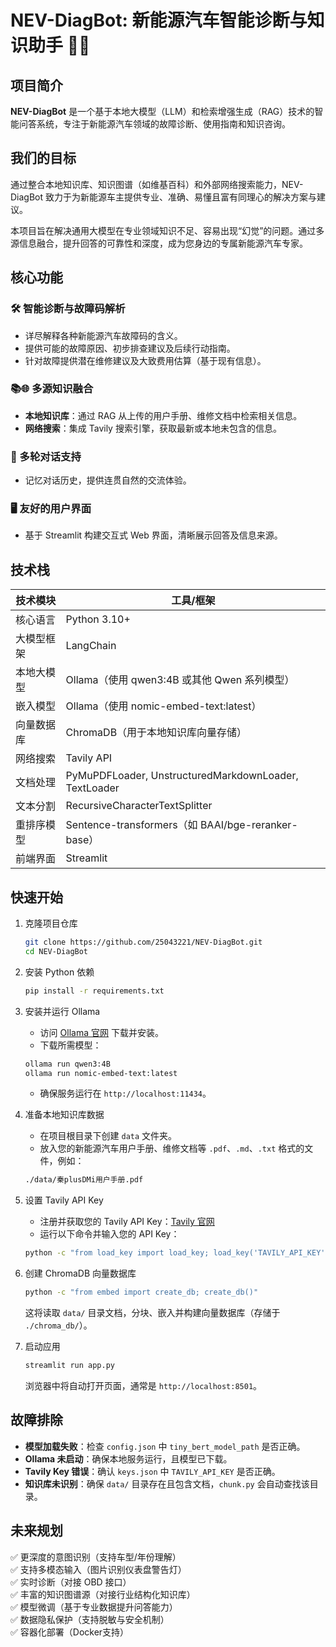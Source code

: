 # NEV-DiagBot: 新能源汽车智能诊断与知识助手 🚗💡

## 项目简介

**NEV-DiagBot** 是一个基于本地大模型（LLM）和检索增强生成（RAG）技术的智能问答系统，专注于新能源汽车领域的故障诊断、使用指南和知识咨询。

## 我们的目标

通过整合本地知识库、知识图谱（如维基百科）和外部网络搜索能力，NEV-DiagBot 致力于为新能源车主提供专业、准确、易懂且富有同理心的解决方案与建议。

本项目旨在解决通用大模型在专业领域知识不足、容易出现“幻觉”的问题。通过多源信息融合，提升回答的可靠性和深度，成为您身边的专属新能源汽车专家。

## 核心功能

### 🛠️ 智能诊断与故障码解析

- 详尽解释各种新能源汽车故障码的含义。
- 提供可能的故障原因、初步排查建议及后续行动指南。
- 针对故障提供潜在维修建议及大致费用估算（基于现有信息）。

### 📚🌐 多源知识融合

- **本地知识库**：通过 RAG 从上传的用户手册、维修文档中检索相关信息。
- **网络搜索**：集成 Tavily 搜索引擎，获取最新或本地未包含的信息。

### 💬 多轮对话支持

- 记忆对话历史，提供连贯自然的交流体验。

### 🖥️ 友好的用户界面

- 基于 Streamlit 构建交互式 Web 界面，清晰展示回答及信息来源。

## 技术栈

| 技术模块 | 工具/框架 |
|----------|-----------|
| 核心语言 | Python 3.10+ |
| 大模型框架 | LangChain |
| 本地大模型 | Ollama（使用 qwen3:4B 或其他 Qwen 系列模型） |
| 嵌入模型 | Ollama（使用 nomic-embed-text:latest） |
| 向量数据库 | ChromaDB（用于本地知识库向量存储） |
| 网络搜索 | Tavily API |
| 文档处理 | PyMuPDFLoader, UnstructuredMarkdownLoader, TextLoader |
| 文本分割 | RecursiveCharacterTextSplitter |
| 重排序模型 | Sentence-transformers（如 BAAI/bge-reranker-base） |
| 前端界面 | Streamlit |

## 快速开始

1. 克隆项目仓库

    ```bash
    git clone https://github.com/25043221/NEV-DiagBot.git
    cd NEV-DiagBot
    ```

1. 安装 Python 依赖

    ```bash
    pip install -r requirements.txt
    ```

1. 安装并运行 Ollama

    - 访问 [Ollama 官网](https://ollama.com) 下载并安装。
    - 下载所需模型：

    ```bash
    ollama run qwen3:4B
    ollama run nomic-embed-text:latest
    ```

    - 确保服务运行在 `http://localhost:11434`。

1. 准备本地知识库数据

    - 在项目根目录下创建 `data` 文件夹。
    - 放入您的新能源汽车用户手册、维修文档等 `.pdf`、`.md`、`.txt` 格式的文件，例如：

    ```bash
    ./data/秦plusDMi用户手册.pdf
    ```

1. 设置 Tavily API Key

    - 注册并获取您的 Tavily API Key：[Tavily 官网](https://www.tavily.com)
    - 运行以下命令并输入您的 API Key：

    ```bash
    python -c "from load_key import load_key; load_key('TAVILY_API_KEY')"
    ```

1. 创建 ChromaDB 向量数据库

    ```bash
    python -c "from embed import create_db; create_db()"
    ```

    这将读取 `data/` 目录文档，分块、嵌入并构建向量数据库（存储于 `./chroma_db/`）。

1. 启动应用

    ```bash
    streamlit run app.py
    ```

    浏览器中将自动打开页面，通常是 `http://localhost:8501`。

## 故障排除

- **模型加载失败**：检查 `config.json` 中 `tiny_bert_model_path` 是否正确。
- **Ollama 未启动**：确保本地服务运行，且模型已下载。
- **Tavily Key 错误**：确认 `keys.json` 中 `TAVILY_API_KEY` 是否正确。
- **知识库未识别**：确保 `data/` 目录存在且包含文档，`chunk.py` 会自动查找该目录。

## 未来规划

✅ 更深度的意图识别（支持车型/年份理解）  
✅ 支持多模态输入（图片识别仪表盘警告灯）  
✅ 实时诊断（对接 OBD 接口）  
✅ 丰富的知识图谱源（对接行业结构化知识库）  
✅ 模型微调（基于专业数据提升问答能力）  
✅ 数据隐私保护（支持脱敏与安全机制）  
✅ 容器化部署（Docker支持）
